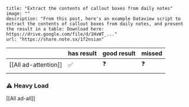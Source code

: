 
```embed
title: "Extract the contents of callout boxes from daily notes"
image: ""
description: "From this post, here's an example Dataview script to extract the contents of callout boxes from daily notes, and present the result in a table: Download here: https://drive.google.com/file/d/1HvWT_..."
url: "https://share.note.sx/1f2nsian"
```


|                      | has result | good result | missed |
| :------------------- | :--------- | :---------- | ------ |
| [[All ad-attention]] | ✅          | ❓           | ❓      |
|                      |            |             |        |




### ⚠️ Heavy Load
[[All ad-all]]
